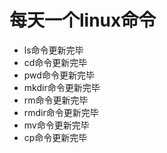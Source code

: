 # 每天一个linux命令

- ls命令更新完毕
- cd命令更新完毕
- pwd命令更新完毕
- mkdir命令更新完毕
- rm命令更新完毕
- rmdir命令更新完毕
- mv命令更新完毕
- cp命令更新完毕